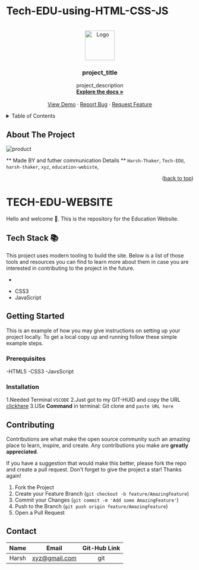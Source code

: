 # Tech-EDU-using-HTML-CSS-JS
<a name="readme-top"></a>

<!-- OUTPUT:-

![Output_Tech_EDu](https://user-images.githubusercontent.com/109859710/205874779-5b7984a6-73dc-41cf-91f9-74cf6489e941.png)
 -->
 
 <!-- PROJECT LOGO -->
<br />
<div align="center">
  <a href="https://github.com/github_username/repo_name">
    <img src="https://png.pngtree.com/element_our/md/20180413/md_5ad0d096e0de4.jpg"
  alt="Logo" width="80" height="80">
  </a>

<h3 align="center">project_title</h3>

  <p align="center">
    project_description
    <br />
    <a href="https://github.com/github_username/repo_name"><strong>Explore the docs »</strong></a>
    <br />
    <br />
    <a href="https://github.com/github_username/repo_name">View Demo</a>
    ·
    <a href="https://github.com/github_username/repo_name/issues">Report Bug</a>
    ·
    <a href="https://github.com/github_username/repo_name/issues">Request Feature</a>
  </p>
</div>



<!-- TABLE OF CONTENTS -->
<details>
  <summary>Table of Contents</summary>
  <ol>
    <li>
      <a href="#about-the-project">About The Project</a>
      <ul>
        <li><a href="#Tech-Stack">Built With</a></li>
      </ul>
    </li>
    <li>
      <a href="#getting-started">Getting Started</a>
      <ul>
        <li><a href="#prerequisites">Prerequisites</a></li>
        <li><a href="#installation">Installation</a></li>
      </ul>
    </li>
    <li><a href="#usage">Usage</a></li>
    <li><a href="#roadmap">Roadmap</a></li>
    <li><a href="#contributing">Contributing</a></li>
    <li><a href="#license">License</a></li>
    <li><a href="#contact">Contact</a></li>
    <li><a href="#acknowledgments">Acknowledgments</a></li>
  </ol>
</details>

## About The Project

![product]()

** Made BY and futher communication Details **  `Harsh-Thaker`, `Tech-EDU`, `harsh-thaker`, `xyz`, `education-webiste`,
<p align="right">(<a href="#readme-top">back to top</a>)</p>

# TECH-EDU-WEBSITE

Hello and welcome 👋. This is the repository for the Education Website.


## Tech Stack 📚

This project uses modern tooling to build the site. Below is a list of those tools and resources you can find to learn more about them in case you are interested in contributing to the project in the future.

- ```HTML5
- CSS3
- JavaScript


## Getting Started

This is an example of how you may give instructions on setting up your project locally.
To get a local copy up and running follow these simple example steps.

### Prerequisites
-HTML5
-CSS3
-JavsScript

### Installation

1.Needed Terminal ```VSCODE```
2.Just got to my GIT-HUID and copy the URL [clickhere](https://github.com/Harsh-Thaker007/Tech-EDU-using-HTML-CSS-JS)
3.USe <b>Command</b> in terminal: Git clone and ```paste URL here```

## Contributing

Contributions are what make the open source community such an amazing place to learn, inspire, and create. Any contributions you make are **greatly appreciated**.

If you have a suggestion that would make this better, please fork the repo and create a pull request.
Don't forget to give the project a star! Thanks again!

1. Fork the Project
2. Create your Feature Branch (`git checkout -b feature/AmazingFeature`)
3. Commit your Changes (`git commit -m 'Add some AmazingFeature'`)
4. Push to the Branch (`git push origin feature/AmazingFeature`)
5. Open a Pull Request

## Contact

| Name | Email    | Git-Hub Link   |
| :---:   | :---: | :---: |
| Harsh | xyz@gmail.com | git  |

